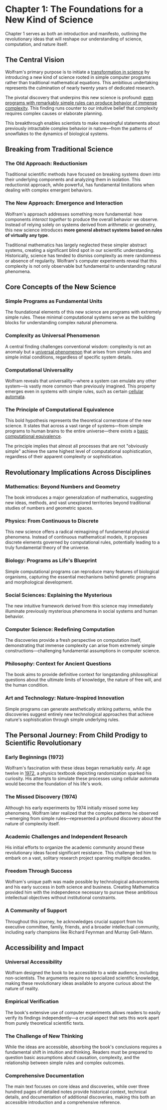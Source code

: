 # Chapter 1: The Foundations for a New Kind of Science

Chapter 1 serves as both an introduction and manifesto, outlining the revolutionary ideas that will reshape our understanding of science, computation, and nature itself.

## The Central Vision

Wolfram's primary purpose is to initiate a [transformation in science](annotation:paradigm-shift) by introducing a new kind of science rooted in simple computer programs rather than traditional mathematical equations. This ambitious undertaking represents the culmination of nearly twenty years of dedicated research.

The pivotal discovery that underpins this new science is profound: [even programs with remarkably simple rules can produce behavior of immense complexity](annotation:emergence). This finding runs counter to our intuitive belief that complexity requires complex causes or elaborate planning.

This breakthrough enables scientists to make meaningful statements about previously intractable complex behavior in nature—from the patterns of snowflakes to the dynamics of biological systems.

## Breaking from Traditional Science

### The Old Approach: Reductionism
Traditional scientific methods have focused on breaking systems down into their underlying components and analyzing them in isolation. This reductionist approach, while powerful, has fundamental limitations when dealing with complex emergent behaviors.

### The New Approach: Emergence and Interaction
Wolfram's approach addresses something more fundamental: how components *interact together* to produce the overall behavior we observe. Instead of relying solely on systems derived from arithmetic or geometry, this new science introduces **more general abstract systems based on rules of virtually any type**.

Traditional mathematics has largely neglected these simpler abstract systems, creating a significant blind spot in our scientific understanding. Historically, science has tended to dismiss complexity as mere randomness or absence of regularity. Wolfram's computer experiments reveal that this complexity is not only observable but fundamental to understanding natural phenomena.

## Core Concepts of the New Science

### Simple Programs as Fundamental Units
The foundational elements of this new science are programs with extremely simple rules. These minimal computational systems serve as the building blocks for understanding complex natural phenomena.

### Complexity as Universal Phenomenon  
A central finding challenges conventional wisdom: complexity is not an anomaly but a [universal phenomenon](annotation:universality) that arises from simple rules and simple initial conditions, regardless of specific system details.

### Computational Universality
Wolfram reveals that universality—where a system can emulate any other system—is vastly more common than previously imagined. This property emerges even in systems with simple rules, such as certain [cellular automata](annotation:cellular-automata).

### The Principle of Computational Equivalence
This bold hypothesis represents the theoretical cornerstone of the new science. It states that across a vast range of systems—from simple programs to human brains to the entire universe—there exists a [basic computational equivalence](annotation:computational-equivalence).

The principle implies that almost all processes that are not "obviously simple" achieve the same highest level of computational sophistication, regardless of their apparent complexity or sophistication.

## Revolutionary Implications Across Disciplines

### Mathematics: Beyond Numbers and Geometry
The book introduces a major generalization of mathematics, suggesting new ideas, methods, and vast unexplored territories beyond traditional studies of numbers and geometric spaces.

### Physics: From Continuous to Discrete
This new science offers a radical reimagining of fundamental physical phenomena. Instead of continuous mathematical models, it proposes discrete elements governed by computational rules, potentially leading to a truly fundamental theory of the universe.

### Biology: Programs as Life's Blueprint
Simple computational programs can reproduce many features of biological organisms, capturing the essential mechanisms behind genetic programs and morphological development.

### Social Sciences: Explaining the Mysterious
The new intuitive framework derived from this science may immediately illuminate previously mysterious phenomena in social systems and human behavior.

### Computer Science: Redefining Computation
The discoveries provide a fresh perspective on computation itself, demonstrating that immense complexity can arise from extremely simple constructions—challenging fundamental assumptions in computer science.

### Philosophy: Context for Ancient Questions
The book aims to provide definitive context for longstanding philosophical questions about the ultimate limits of knowledge, the nature of free will, and the human condition.

### Art and Technology: Nature-Inspired Innovation
Simple programs can generate aesthetically striking patterns, while the discoveries suggest entirely new technological approaches that achieve nature's sophistication through simple underlying rules.

## The Personal Journey: From Child Prodigy to Scientific Revolutionary

### Early Beginnings (1972)
Wolfram's fascination with these ideas began remarkably early. At age twelve in [1972](annotation:wolfram-timeline), a physics textbook depicting randomization sparked his curiosity. His attempts to simulate these processes using cellular automata would become the foundation of his life's work.

### The Missed Discovery (1974)
Although his early experiments by 1974 initially missed some key phenomena, Wolfram later realized that the complex patterns he observed—emerging from simple rules—represented a profound discovery about the nature of complexity itself.

### Academic Challenges and Independent Research
His initial efforts to organize the academic community around these revolutionary ideas faced significant resistance. This challenge led him to embark on a vast, solitary research project spanning multiple decades.

### Freedom Through Success
Wolfram's unique path was made possible by technological advancements and his early success in both science and business. Creating Mathematica provided him with the independence necessary to pursue these ambitious intellectual objectives without institutional constraints.

### A Community of Support
Throughout this journey, he acknowledges crucial support from his executive committee, family, friends, and a broader intellectual community, including early champions like Richard Feynman and Murray Gell-Mann.

## Accessibility and Impact

### Universal Accessibility
Wolfram designed the book to be accessible to a wide audience, including non-scientists. The arguments require no specialized scientific knowledge, making these revolutionary ideas available to anyone curious about the nature of reality.

### Empirical Verification
The book's extensive use of computer experiments allows readers to easily verify its findings independently—a crucial aspect that sets this work apart from purely theoretical scientific texts.

### The Challenge of New Thinking
While the ideas are accessible, absorbing the book's conclusions requires a fundamental shift in intuition and thinking. Readers must be prepared to question basic assumptions about causation, complexity, and the relationship between simple rules and complex outcomes.

### Comprehensive Documentation
The main text focuses on core ideas and discoveries, while over three hundred pages of detailed notes provide historical context, technical details, and documentation of additional discoveries, making this both an accessible introduction and a comprehensive reference.